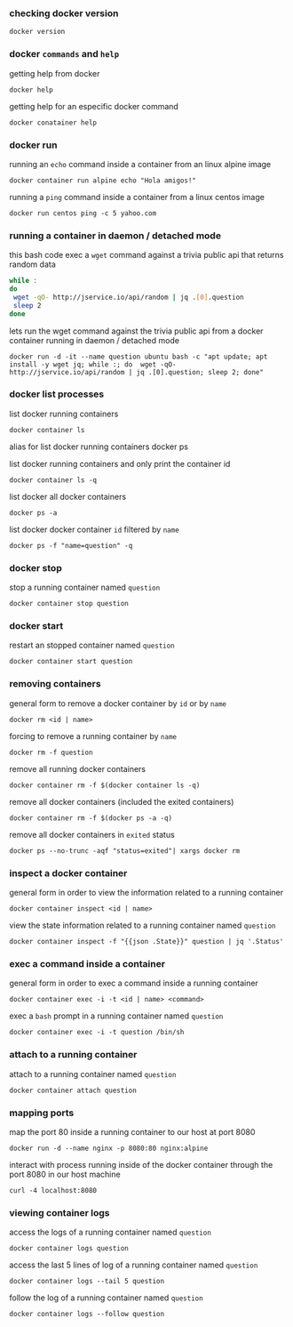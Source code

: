 ### checking docker version
    docker version

### docker `commands` and `help`
getting help from docker

    docker help

getting help for an especific docker command

    docker conatainer help

### docker run
running an `echo` command inside a container from an linux alpine image

    docker container run alpine echo "Hola amigos!"

running a `ping` command inside a container from a linux centos image

    docker run centos ping -c 5 yahoo.com

### running a container in daemon / detached mode
this bash code exec a `wget` command against a trivia public api that returns random data
``` bash
while :
do
 wget -qO- http://jservice.io/api/random | jq .[0].question
 sleep 2
done
```

lets run the wget command against the trivia public api from a docker container running in daemon / detached mode

    docker run -d -it --name question ubuntu bash -c "apt update; apt install -y wget jq; while :; do  wget -qO- http://jservice.io/api/random | jq .[0].question; sleep 2; done"

### docker list processes
list docker running containers

    docker container ls

alias for list docker running containers
    docker ps

list docker running containers and only print the container id

    docker container ls -q

list docker all docker containers

    docker ps -a

list docker docker container `id` filtered by `name`

    docker ps -f "name=question" -q

### docker stop
stop a running container named `question`

    docker container stop question

### docker start
restart an stopped container named `question`

    docker container start question

### removing containers
general form to remove a docker container by `id` or by `name`

    docker rm <id | name>

forcing to remove a running container by `name`

    docker rm -f question

remove all running docker containers

    docker container rm -f $(docker container ls -q)

remove all docker containers (included the exited containers)

    docker container rm -f $(docker ps -a -q)

remove all docker containers in `exited` status

    docker ps --no-trunc -aqf "status=exited"| xargs docker rm

### inspect a docker container
general form in order to view the information related to a running container

    docker container inspect <id | name>

view the state information related to a running container named `question`

    docker container inspect -f "{{json .State}}" question | jq '.Status'

### exec a command inside a container
general form in order to exec a command inside a running container

    docker container exec -i -t <id | name> <command>

exec a `bash` prompt in a running container named `question`

    docker container exec -i -t question /bin/sh

### attach to a running container
attach to a running container named `question`

    docker container attach question

### mapping ports
map the port 80 inside a running container to our host at port 8080

    docker run -d --name nginx -p 8080:80 nginx:alpine

interact with process running inside of the docker container through the port 8080 in our host machine

    curl -4 localhost:8080

### viewing container logs
access the logs of a running container named `question`

    docker container logs question

access the last 5 lines of log of a running container named `question`

    docker container logs --tail 5 question

follow the log of a running container named `question`

    docker container logs --follow question
